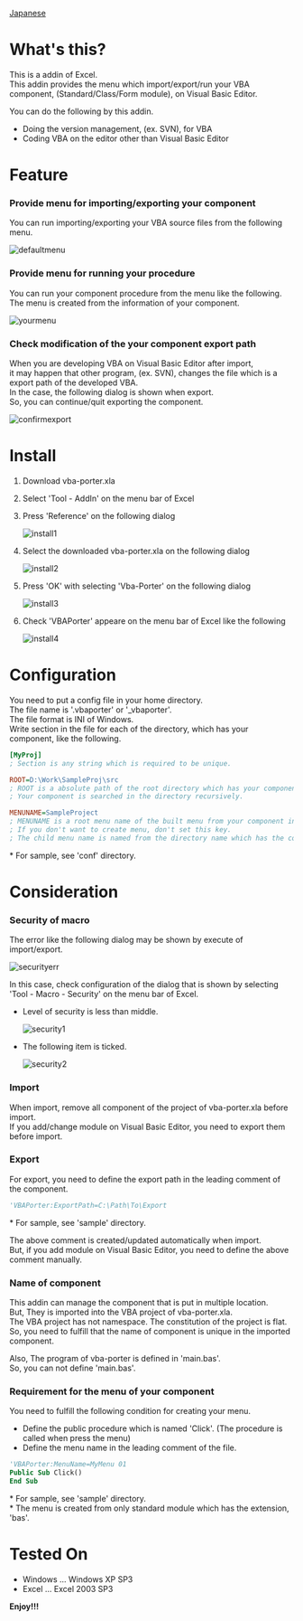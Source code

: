 [Japanese](https://github.com/aki2o/vba-porter/blob/master/README-ja.md)

What's this?
============

This is a addin of Excel.  
This addin provides the menu which import/export/run your VBA component,
 (Standard/Class/Form module), on Visual Basic Editor.  

You can do the following by this addin.

* Doing the version management, (ex. SVN), for VBA
* Coding VBA on the editor other than Visual Basic Editor


Feature
=======

### Provide menu for importing/exporting your component

You can run importing/exporting your VBA source files from the following menu.

![defaultmenu](img/defaultmenu.png)

### Provide menu for running your procedure

You can run your component procedure from the menu like the following.  
The menu is created from the information of your component.

![yourmenu](img/yourmenu.png)

### Check modification of the your component export path

When you are developing VBA on Visual Basic Editor after import,  
it may happen that other program, (ex. SVN), changes the file which is a export path of the developed VBA.  
In the case, the following dialog is shown when export.  
So, you can continue/quit exporting the component.

![confirmexport](img/confirmexport.png)


Install
=======

1. Download vba-porter.xla

2. Select 'Tool - AddIn' on the menu bar of Excel

3. Press 'Reference' on the following dialog

    ![install1](img/install1.png)

4. Select the downloaded vba-porter.xla on the following dialog

    ![install2](img/install2.png)

5. Press 'OK' with selecting 'Vba-Porter' on the following dialog

    ![install3](img/install3.png)

6. Check 'VBAPorter' appeare on the menu bar of Excel like the following

    ![install4](img/install4.png)


Configuration
=============

You need to put a config file in your home directory.  
The file name is '.vbaporter' or '_vbaporter'.  
The file format is INI of Windows.  
Write section in the file for each of the directory, which has your component, like the following.

```ini
[MyProj]
; Section is any string which is required to be unique.

ROOT=D:\Work\SampleProj\src
; ROOT is a absolute path of the root directory which has your component.
; Your component is searched in the directory recursively.

MENUNAME=SampleProject
; MENUNAME is a root menu name of the built menu from your component in ROOT.
; If you don't want to create menu, don't set this key.
; The child menu name is named from the directory name which has the component.
```

\* For sample, see 'conf' directory.  


Consideration
=============

### Security of macro

The error like the following dialog may be shown by execute of import/export.  

![securityerr](img/securityerr.png)

In this case, check configuration of the dialog that is shown by selecting 'Tool - Macro - Security' on the menu bar of Excel.  

* Level of security is less than middle.

    ![security1](img/security1.png)

* The following item is ticked.

    ![security2](img/security2.png)

### Import

When import, remove all component of the project of vba-porter.xla before import.  
If you add/change module on Visual Basic Editor, you need to export them before import.

### Export

For export, you need to define the export path in the leading comment of the component.  

```vb
'VBAPorter:ExportPath=C:\Path\To\Export
```

\* For sample, see 'sample' directory.  

The above comment is created/updated automatically when import.  
But, if you add module on Visual Basic Editor, you need to define the above comment manually.

### Name of component

This addin can manage the component that is put in multiple location.  
But, They is imported into the VBA project of vba-porter.xla.  
The VBA project has not namespace. The constitution of the project is flat.  
So, you need to fulfill that the name of component is unique in the imported component.  

Also, The program of vba-porter is defined in 'main.bas'.  
So, you can not define 'main.bas'.

### Requirement for the menu of your component

You need to fulfill the following condition for creating your menu.

* Define the public procedure which is named 'Click'. (The procedure is called when press the menu)
* Define the menu name in the leading comment of the file.

```vb
'VBAPorter:MenuName=MyMenu 01
Public Sub Click()
End Sub
```

\* For sample, see 'sample' directory.  
\* The menu is created from only standard module which has the extension, 'bas'.  


Tested On
=========

* Windows ... Windows XP SP3
* Excel ... Excel 2003 SP3


**Enjoy!!!**

